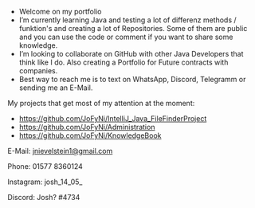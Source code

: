 - Welcome on my portfolio 
- I’m currently learning Java and testing a lot of differenz methods / funktion's and creating a lot of Repositories. Some of them are public and you can use the code or comment if you want to share some knowledge.
- I’m looking to collaborate on GitHub with other Java Developers that think like I do. Also creating a Portfolio for Future contracts with companies.
- Best way to reach me is to text on WhatsApp, Discord, Telegramm or sending me an E-Mail.


My projects that get most of my attention at the moment:

 - https://github.com/JoFyNi/IntelliJ_Java_FileFinderProject
 - https://github.com/JoFyNi/Administration
 - https://github.com/JoFyNi/KnowledgeBook
 

E-Mail: jnievelstein1@gmail.com

Phone:  01577 8360124

Instagram:  josh_14_05_

Discord:  Josh? #4734   


<!---
JoFyNi/JoFyNi is a ✨ special ✨ repository because its `README.md` (this file) appears on your GitHub profile.
You can click the Preview link to take a look at your changes.
--->
